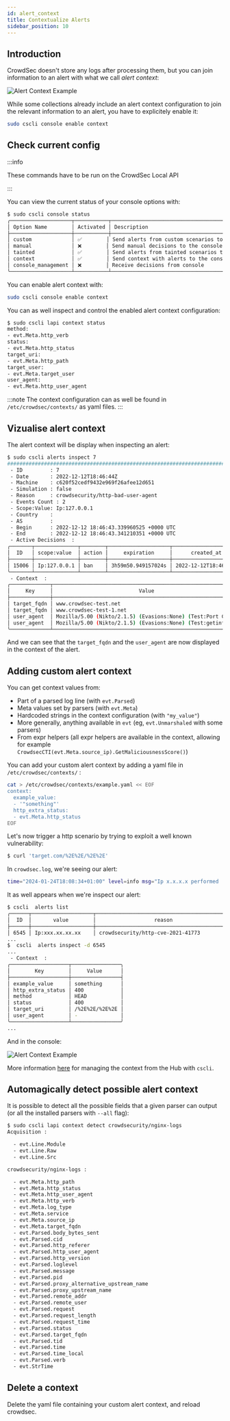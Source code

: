 ```yaml
---
id: alert_context
title: Contextualize Alerts
sidebar_position: 10
---
```


## Introduction

CrowdSec doesn't store any logs after processing them, but you can join information to an alert with what we call *alert context*:

![Alert Context Example](/img/alert_context.png)

While some collections already include an alert context configuration to join the relevant information to an alert, you have to explicitely enable it:

```bash
sudo cscli console enable context
```

## Check current config

:::info

These commands have to be run on the CrowdSec Local API

:::

You can view the current status of your console options with:

```bash
$ sudo cscli console status
╭────────────────────┬───────────┬───────────────────────────────────────────────────╮
│ Option Name        │ Activated │ Description                                       │
├────────────────────┼───────────┼───────────────────────────────────────────────────┤
│ custom             │ ✅        │ Send alerts from custom scenarios to the console  │
│ manual             │ ❌        │ Send manual decisions to the console              │
│ tainted            │ ✅        │ Send alerts from tainted scenarios to the console │
│ context            │ ✅        │ Send context with alerts to the console           │
│ console_management │ ❌        │ Receive decisions from console                    │
╰────────────────────┴───────────┴───────────────────────────────────────────────────╯
```

You can enable alert context with:

```bash
sudo cscli console enable context
```

You can as well inspect and control the enabled alert context configuration:

```bash
$ sudo cscli lapi context status
method:
- evt.Meta.http_verb
status:
- evt.Meta.http_status
target_uri:
- evt.Meta.http_path
target_user:
- evt.Meta.target_user
user_agent:
- evt.Meta.http_user_agent
```

:::note
The context configuration can as well be found in `/etc/crowdsec/contexts/` as yaml files.
:::

## Vizualise alert context

The alert context will be display when inspecting an alert:

```bash
$ sudo cscli alerts inspect 7
################################################################################################
 - ID         : 7
 - Date       : 2022-12-12T18:46:44Z
 - Machine    : c620f52cedf9432e969f26afee12d651
 - Simulation : false
 - Reason     : crowdsecurity/http-bad-user-agent
 - Events Count : 2
 - Scope:Value: Ip:127.0.0.1
 - Country    :
 - AS         :
 - Begin      : 2022-12-12 18:46:43.339960525 +0000 UTC
 - End        : 2022-12-12 18:46:43.341210351 +0000 UTC
 - Active Decisions  :
╭───────┬──────────────┬────────┬────────────────────┬──────────────────────╮
│  ID   │ scope:value  │ action │     expiration     │      created_at      │
├───────┼──────────────┼────────┼────────────────────┼──────────────────────┤
│ 15006 │ Ip:127.0.0.1 │ ban    │ 3h59m50.949157024s │ 2022-12-12T18:46:44Z │
╰───────┴──────────────┴────────┴────────────────────┴──────────────────────╯
 - Context  :
╭─────────────┬──────────────────────────────────────────────────────────────╮
│     Key     │                            Value                             │
├─────────────┼──────────────────────────────────────────────────────────────┤
│ target_fqdn │ www.crowdsec-test.net                                        │
│ target_fqdn │ www.crowdsec-test-1.net                                      │
│ user_agent  │ Mozilla/5.00 (Nikto/2.1.5) (Evasions:None) (Test:Port Check) │
│ user_agent  │ Mozilla/5.00 (Nikto/2.1.5) (Evasions:None) (Test:getinfo)    │
╰─────────────┴──────────────────────────────────────────────────────────────╯
```

And we can see that the `target_fqdn` and the `user_agent` are now displayed in the context of the alert.

## Adding custom alert context

You can get context values from:

- Part of a parsed log line (with `evt.Parsed`)
- Meta values set by parsers (with `evt.Meta`)
- Hardcoded strings in the context configuration (with `"my_value"`)
- More generally, anything available in `evt` (eg, `evt.Unmarshaled` with some parsers)
- From expr helpers (all expr helpers are available in the context, allowing for example `CrowdsecCTI(evt.Meta.source_ip).GetMaliciousnessScore()`)

You can add your custom alert context by adding a yaml file in `/etc/crowdsec/contexts/` :

```bash
cat > /etc/crowdsec/contexts/example.yaml << EOF
context:
  example_value:
  - '"something"'
  http_extra_status:
  - evt.Meta.http_status
EOF
```

Let's now trigger a http scenario by trying to exploit a well known vulnerability:

```bash
$ curl 'target.com/%2E%2E/%2E%2E'
```

In `crowdsec.log`, we're seeing our alert:

```bash
time="2024-01-24T18:08:34+01:00" level=info msg="Ip x.x.x.x performed 'crowdsecurity/http-cve-2021-41773' (1 events over 336ns) at 2024-01-24 17:08:34.026228434 +0000 UTC"
```

It as well appears when we're inspect our alert:

```bash
$ cscli  alerts list
╭──────┬────────────────────┬────────────────────────────────────────────┬─────────┬─────────────────────────────────────────────────────────┬───────────┬─────────────────────────────────────────╮
│  ID  │       value        │                   reason                   │ country │                           as                            │ decisions │               created_at                │
├──────┼────────────────────┼────────────────────────────────────────────┼─────────┼─────────────────────────────────────────────────────────┼───────────┼─────────────────────────────────────────┤
│ 6545 │ Ip:xxx.xx.xx.xx    │ crowdsecurity/http-cve-2021-41773          │ FR      │ 5410 Bouygues Telecom SA                                │ ban:1     │ 2024-01-24 17:08:34.026228866 +0000 UTC │
...
$  cscli  alerts inspect -d 6545
...
 - Context  :
╭───────────────────┬────────────────╮
│        Key        │     Value      │
├───────────────────┼────────────────┤
│ example_value     │ something      │
│ http_extra_status │ 400            │
│ method            │ HEAD           │
│ status            │ 400            │
│ target_uri        │ /%2E%2E/%2E%2E │
│ user_agent        │ -              │
╰───────────────────┴────────────────╯
...
```

And in the console:

![Alert Context Example](/img/alert_context_custom.png)


More information [here](/docs/next/cscli/cscli_contexts) for managing the context from the Hub with `cscli`.

## Automagically detect possible alert context

It is possible to detect all the possible fields that a given parser can output (or all the installed parsers with `--all` flag):

```bash
$ sudo cscli lapi context detect crowdsecurity/nginx-logs
Acquisition :

  - evt.Line.Module
  - evt.Line.Raw
  - evt.Line.Src

crowdsecurity/nginx-logs :

  - evt.Meta.http_path
  - evt.Meta.http_status
  - evt.Meta.http_user_agent
  - evt.Meta.http_verb
  - evt.Meta.log_type
  - evt.Meta.service
  - evt.Meta.source_ip
  - evt.Meta.target_fqdn
  - evt.Parsed.body_bytes_sent
  - evt.Parsed.cid
  - evt.Parsed.http_referer
  - evt.Parsed.http_user_agent
  - evt.Parsed.http_version
  - evt.Parsed.loglevel
  - evt.Parsed.message
  - evt.Parsed.pid
  - evt.Parsed.proxy_alternative_upstream_name
  - evt.Parsed.proxy_upstream_name
  - evt.Parsed.remote_addr
  - evt.Parsed.remote_user
  - evt.Parsed.request
  - evt.Parsed.request_length
  - evt.Parsed.request_time
  - evt.Parsed.status
  - evt.Parsed.target_fqdn
  - evt.Parsed.tid
  - evt.Parsed.time
  - evt.Parsed.time_local
  - evt.Parsed.verb
  - evt.StrTime
```

## Delete a context

Delete the yaml file containing your custom alert context, and reload crowdsec.

